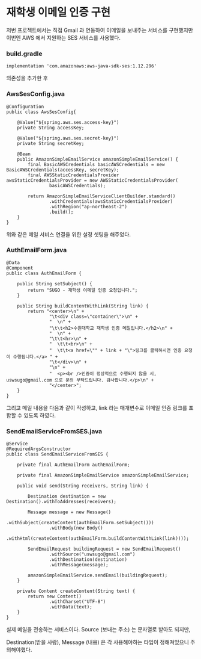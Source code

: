 # 재학생 이메일 인증 구현

저번 프로젝트에서는 직접 Gmail 과 연동하여 이메일을 보내주는 서비스를 구현했지만 이번엔 AWS 에서 지원하는 SES 서비스를 사용했다.

### build.gradle
    implementation 'com.amazonaws:aws-java-sdk-ses:1.12.296'

의존성을 추가한 후

### AwsSesConfig.java

    @Configuration
    public class AwsSesConfig{
    
        @Value("${spring.aws.ses.access-key}")
        private String accessKey;
    
        @Value("${spring.aws.ses.secret-key}")
        private String secretKey;
    
        @Bean
        public AmazonSimpleEmailService amazonSimpleEmailService() {
            final BasicAWSCredentials basicAWSCredentials = new BasicAWSCredentials(accessKey, secretKey);
            final AWSStaticCredentialsProvider awsStaticCredentialsProvider = new AWSStaticCredentialsProvider(
                    basicAWSCredentials);
    
            return AmazonSimpleEmailServiceClientBuilder.standard()
                    .withCredentials(awsStaticCredentialsProvider)
                    .withRegion("ap-northeast-2")
                    .build();
        }
    }

위와 같은 메일 서비스 연결을 위한 설정 셋팅을 해주었다.

### AuthEmailForm.java

    @Data
    @Component
    public class AuthEmailForm {
    
        public String setSubject() {
            return "SUGO - 재학생 이메일 인증 요청입니다.";
        }
    
        public String buildContentWithLink(String link) {
            return "<center>\n" +
                    "\t<div class=\"container\">\n" +
                    "  \n" +
                    "\t\t<h2>수원대학교 재학생 인증 메일입니다.</h2>\n" +
                    "  \n" +
                    "\t\t<hr>\n" +
                    "  \t\t<br>\n" +
                    "  \t\t<a href=\"" + link + "\">링크를 클릭하시면 인증 요청이 수행됩니다.</a> " +
                    "\t</div>\n" +
                    "\n" +
                    "  <p><br />인증이 정상적으로 수행되지 않을 시, uswsugo@gmail.com 으로 문의 부탁드립니다. 감사합니다.</p>\n" +
                    "</center>";
        }
    }

그리고 메일 내용을 다음과 같이 작성하고, link 라는 매개변수로 이메일 인증 링크를 포함할 수 있도록 하였다.

### SendEmailServiceFromSES.java
    @Service
    @RequiredArgsConstructor
    public class SendEmailServiceFromSES {
    
        private final AuthEmailForm authEmailForm;
    
        private final AmazonSimpleEmailService amazonSimpleEmailService;
    
        public void send(String receivers, String link) {
    
            Destination destination = new Destination().withToAddresses(receivers);
    
            Message message = new Message()
                    .withSubject(createContent(authEmailForm.setSubject()))
                    .withBody(new Body()
                            .withHtml(createContent(authEmailForm.buildContentWithLink(link))));
    
            SendEmailRequest buildingRequest = new SendEmailRequest()
                    .withSource("uswsugo@gmail.com")
                    .withDestination(destination)
                    .withMessage(message);
    
            amazonSimpleEmailService.sendEmail(buildingRequest);
        }
    
        private Content createContent(String text) {
            return new Content()
                    .withCharset("UTF-8")
                    .withData(text);
        }
    }

실제 메일을 전송하는 서비스이다. Source (보내는 주소) 는 문자열로 받아도 되지만,

Destination(받을 사람), Message (내용) 은 각 사용해야하는 타입이 정해져있으니 주의해야했다.
